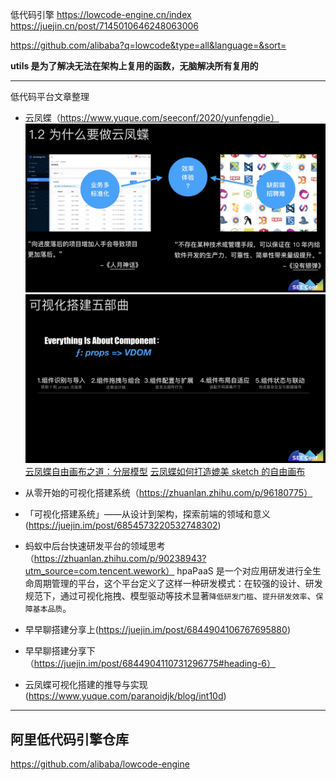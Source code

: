 低代码引擎
https://lowcode-engine.cn/index
https://juejin.cn/post/7145010646248063006

https://github.com/alibaba?q=lowcode&type=all&language=&sort=

**utils 是为了解决无法在架构上复用的函数，无脑解决所有复用的**

---

低代码平台文章整理

- 云凤蝶（https://www.yuque.com/seeconf/2020/yunfengdie）
  ![alt text](image.png)
  ![alt text](image-1.png)
  [云凤蝶自由画布之道：分层模型](https://zhuanlan.zhihu.com/p/97768853)
  [云凤蝶如何打造媲美 sketch 的自由画布](https://zhuanlan.zhihu.com/p/92469406)
- 从零开始的可视化搭建系统（https://zhuanlan.zhihu.com/p/96180775）

- 「可视化搭建系统」——从设计到架构，探索前端的领域和意义(https://juejin.im/post/6854573220532748302)

- 蚂蚁中后台快速研发平台的领域思考（https://zhuanlan.zhihu.com/p/90238943?utm_source=com.tencent.wework）
  hpaPaaS 是一个对应用研发进行全生命周期管理的平台，这个平台定义了这样一种研发模式：在较强的设计、研发规范下，通过可视化拖拽、模型驱动等技术显著`降低研发门槛`、`提升研发效率`、`保障基本品质`。
- 早早聊搭建分享上(https://juejin.im/post/6844904106767695880)

- 早早聊搭建分享下（https://juejin.im/post/6844904110731296775#heading-6）

- 云凤蝶可视化搭建的推导与实现(https://www.yuque.com/paranoidjk/blog/int10d)

---

## 阿里低代码引擎仓库

https://github.com/alibaba/lowcode-engine
